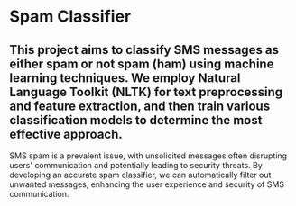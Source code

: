 # Spam Classifier

## This project aims to classify SMS messages as either spam or not spam (ham) using machine learning techniques. We employ  Natural Language Toolkit (NLTK) for text preprocessing and feature extraction, and then train various classification models to determine the most effective approach.

SMS spam is a prevalent issue, with unsolicited messages often disrupting users' communication and potentially leading to security threats. By developing an accurate spam classifier, we can automatically filter out unwanted messages, enhancing the user experience and security of SMS communication.

